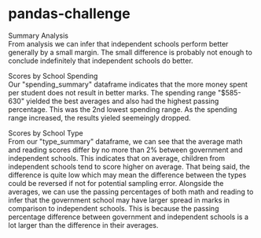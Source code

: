 # pandas-challenge
Summary Analysis <br>
From analysis we can infer that independent schools perform better generally by a small margin. The small difference is probably not enough to conclude indefinitely that independent schools do better.
<br>

Scores by School Spending <br>
Our "spending_summary" dataframe indicates that the more money spent per student does not result in better marks. The spending range "$585-630" yielded the best averages and also had the highest passing percentage. This was the 2nd lowest spending range. As the spending range increased, the results yieled seemeingly dropped. 
<br>

Scores by School Type <br>
From our "type_summary" dataframe, we can see that the average math and reading scores differ by no more than 2% between government and independent schools. This indicates that on average, children from independent schools tend to score higher on average. That being said, the difference is quite low which may mean the difference between the types could be reversed if not for potential sampling error. Alongside the averages, we can use the passing percentages of both math and reading to infer that the government school may have larger spread in marks in comparison to independent schools. This is because the passing percentage difference between government and independent schools is a lot larger than the difference in their averages. 
<br>
